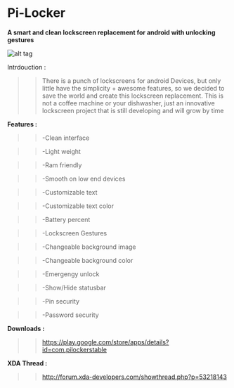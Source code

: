 Pi-Locker
=========

**A smart and clean lockscreen replacement for android with unlocking gestures**
        
  ![alt tag](http://s2.postimg.org/ng1k5z4pl/pi_locker_header.png)


Intrdouction :

>>There is a punch of lockscreens for android Devices, but only little  have the simplicity + awesome features,
>>so we decided to save the world and create this lockscreen replacement.
>>This is not a coffee machine or your dishwasher,
>> just an innovative lockscreen project that is still developing and will grow by time 




**Features :**

>>-Clean interface

>>-Light weight

>>-Ram friendly

>>-Smooth on low end devices
    
>>-Customizable text
    
>>-Customizable text color
    
>>-Battery percent
    
>>-Lockscreen Gestures
    
>>-Changeable background image
    
>>-Changeable background color
    
>>-Emergengy unlock
    
>>-Show/Hide statusbar
    
>> -Pin security
    
>>-Password security



**Downloads :**

>>https://play.google.com/store/apps/details?id=com.pilockerstable



**XDA Thread :**

>>http://forum.xda-developers.com/showthread.php?p=53218143
